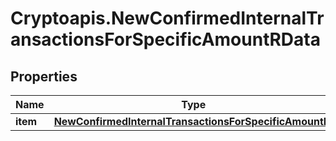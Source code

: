 # Cryptoapis.NewConfirmedInternalTransactionsForSpecificAmountRData

## Properties

Name | Type | Description | Notes
------------ | ------------- | ------------- | -------------
**item** | [**NewConfirmedInternalTransactionsForSpecificAmountRI**](NewConfirmedInternalTransactionsForSpecificAmountRI.md) |  | 


